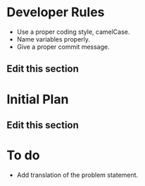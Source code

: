 # Developer Rules
* Use a proper coding style, camelCase.
* Name variables properly.
* Give a proper commit message.

## Edit this section

# Initial Plan
## Edit this section

# To do
* Add translation of the problem statement.
